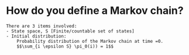 # How do you define a Markov chain?
    There are 3 items involved:
    - State space, S [Finite/countable set of states]
    - Initial distribution:
        Probability distribution of the Markov chain at time =0.
        $$\sum_{i \epsilon S} \pi_0(i)) = 1$$
